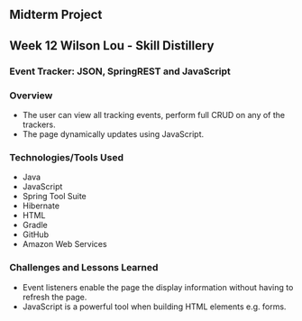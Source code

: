 ## Midterm Project
## Week 12 Wilson Lou - Skill Distillery
### Event Tracker: JSON, SpringREST and JavaScript

### Overview
- The user can view all tracking events, perform full CRUD on any of the trackers.
- The page dynamically updates using JavaScript.

### Technologies/Tools Used
* Java
* JavaScript
* Spring Tool Suite
* Hibernate
* HTML
* Gradle
* GitHub
* Amazon Web Services

### Challenges and Lessons Learned
* Event listeners enable the page the display information without having to refresh the page.
* JavaScript is a powerful tool when building HTML elements e.g. forms.
